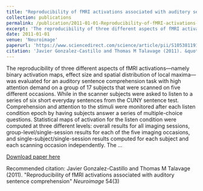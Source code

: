 ```yaml
---
title: "Reproducibility of fMRI activations associated with auditory sentence comprehension"
collection: publications
permalink: /publication/2011-01-01-Reproducibility-of-fMRI-activations-associated-with-auditory-sentence-compr
excerpt: 'The reproducibility of three different aspects of fMRI activations—namely binary activation maps, effect size and spatial distribution of local maxima—was evaluated for an auditory sentence comprehension task with high attention demand on a group of 17 subjects that were scanned on five different occasions. While in the scanner subjects were asked to listen to a series of six short everyday sentences from the CUNY sentence test. Comprehension and attention to the stimuli were monitored after each listen condition epoch by having subjects answer a series of multiple-choice questions. Statistical maps of activation for the listen condition were computed at three different levels: overall results for all imaging sessions, group-level/single-session results for each of the five imaging occasions, and single-subject/single-session results computed for each subject and each scanning occasion independently. The …'
date: 2011-01-01
venue: 'Neuroimage'
paperurl: 'https://www.sciencedirect.com/science/article/pii/S105381191001284X'
citation: 'Javier Gonzalez-Castillo and Thomas M Talavage (2011). &quot;Reproducibility of fMRI activations associated with auditory sentence comprehension&quot; <i>Neuroimage</i> 54(3)'
---
```

The reproducibility of three different aspects of fMRI activations—namely binary activation maps, effect size and spatial distribution of local maxima—was evaluated for an auditory sentence comprehension task with high attention demand on a group of 17 subjects that were scanned on five different occasions. While in the scanner subjects were asked to listen to a series of six short everyday sentences from the CUNY sentence test. Comprehension and attention to the stimuli were monitored after each listen condition epoch by having subjects answer a series of multiple-choice questions. Statistical maps of activation for the listen condition were computed at three different levels: overall results for all imaging sessions, group-level/single-session results for each of the five imaging occasions, and single-subject/single-session results computed for each subject and each scanning occasion independently. The …

[Download paper here](https://www.sciencedirect.com/science/article/pii/S105381191001284X)

Recommended citation: Javier Gonzalez-Castillo and Thomas M Talavage (2011). "Reproducibility of fMRI activations associated with auditory sentence comprehension" <i>Neuroimage</i> 54(3)